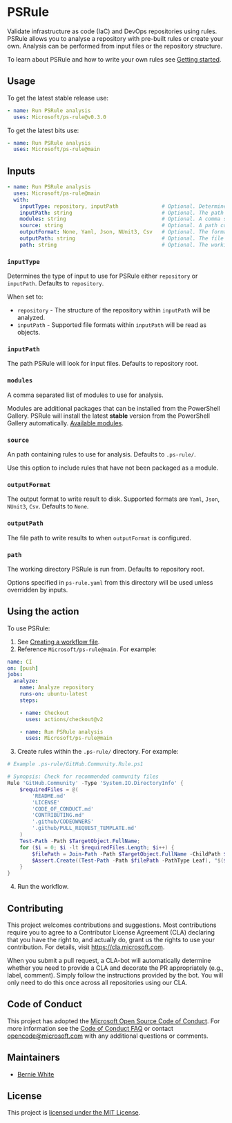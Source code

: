 # PSRule

Validate infrastructure as code (IaC) and DevOps repositories using rules.
PSRule allows you to analyse a repository with pre-built rules or create your own.
Analysis can be performed from input files or the repository structure.

To learn about PSRule and how to write your own rules see [Getting started](https://github.com/microsoft/PSRule#getting-started).

## Usage

To get the latest stable release use:

```yaml
- name: Run PSRule analysis
  uses: Microsoft/ps-rule@v0.3.0
```

To get the latest bits use:

```yaml
- name: Run PSRule analysis
  uses: Microsoft/ps-rule@main
```

## Inputs

```yaml
- name: Run PSRule analysis
  uses: Microsoft/ps-rule@main
  with:
    inputType: repository, inputPath              # Optional. Determines the type of input to use for PSRule.
    inputPath: string                             # Optional. The path PSRule will look for files to validate.
    modules: string                               # Optional. A comma separated list of modules to use for analysis.
    source: string                                # Optional. A path containing rules to use for analysis.
    outputFormat: None, Yaml, Json, NUnit3, Csv   # Optional. The format to use when writing results to disk.
    outputPath: string                            # Optional. The file path to write results to.
    path: string                                  # Optional. The working directory PSRule is run from.
```

### `inputType`

Determines the type of input to use for PSRule either `repository` or `inputPath`.
Defaults to `repository`.

When set to:

- `repository` - The structure of the repository within `inputPath` will be analyzed.
- `inputPath` - Supported file formats within `inputPath` will be read as objects.

### `inputPath`

The path PSRule will look for input files.
Defaults to repository root.

### `modules`

A comma separated list of modules to use for analysis.

Modules are additional packages that can be installed from the PowerShell Gallery.
PSRule will install the latest **stable** version from the PowerShell Gallery automatically.
[Available modules](https://www.powershellgallery.com/packages?q=Tags:%22PSRule-rules%22).

### `source`

An path containing rules to use for analysis.
Defaults to `.ps-rule/`.

Use this option to include rules that have not been packaged as a module.

### `outputFormat`

The output format to write result to disk.
Supported formats are `Yaml`, `Json`, `NUnit3`, `Csv`.
Defaults to `None`.

### `outputPath`

The file path to write results to when `outputFormat` is configured.

### `path`

The working directory PSRule is run from.
Defaults to repository root.

Options specified in `ps-rule.yaml` from this directory will be used unless overridden by inputs.

## Using the action

To use PSRule:

1. See [Creating a workflow file](https://help.github.com/en/articles/configuring-a-workflow#creating-a-workflow-file).
2. Reference `Microsoft/ps-rule@main`.
For example:

```yaml
name: CI
on: [push]
jobs:
  analyze:
    name: Analyze repository
    runs-on: ubuntu-latest
    steps:

    - name: Checkout
      uses: actions/checkout@v2

    - name: Run PSRule analysis
      uses: Microsoft/ps-rule@main
```

3. Create rules within the `.ps-rule/` directory.
For example:

```powershell
# Example .ps-rule/GitHub.Community.Rule.ps1

# Synopsis: Check for recommended community files
Rule 'GitHub.Community' -Type 'System.IO.DirectoryInfo' {
    $requiredFiles = @(
        'README.md'
        'LICENSE'
        'CODE_OF_CONDUCT.md'
        'CONTRIBUTING.md'
        '.github/CODEOWNERS'
        '.github/PULL_REQUEST_TEMPLATE.md'
    )
    Test-Path -Path $TargetObject.FullName;
    for ($i = 0; $i -lt $requiredFiles.Length; $i++) {
        $filePath = Join-Path -Path $TargetObject.FullName -ChildPath $requiredFiles[$i];
        $Assert.Create((Test-Path -Path $filePath -PathType Leaf), "$($requiredFiles[$i]) does not exist");
    }
}
```

4. Run the workflow.

## Contributing

This project welcomes contributions and suggestions. Most contributions require you to
agree to a Contributor License Agreement (CLA) declaring that you have the right to,
and actually do, grant us the rights to use your contribution. For details, visit
https://cla.microsoft.com.

When you submit a pull request, a CLA-bot will automatically determine whether you need
to provide a CLA and decorate the PR appropriately (e.g., label, comment). Simply follow the
instructions provided by the bot. You will only need to do this once across all repositories using our CLA.

## Code of Conduct

This project has adopted the [Microsoft Open Source Code of Conduct](https://opensource.microsoft.com/codeofconduct/).
For more information see the [Code of Conduct FAQ](https://opensource.microsoft.com/codeofconduct/faq/)
or contact [opencode@microsoft.com](mailto:opencode@microsoft.com) with any additional questions or comments.

## Maintainers

- [Bernie White](https://github.com/BernieWhite)

## License

This project is [licensed under the MIT License](LICENSE).
